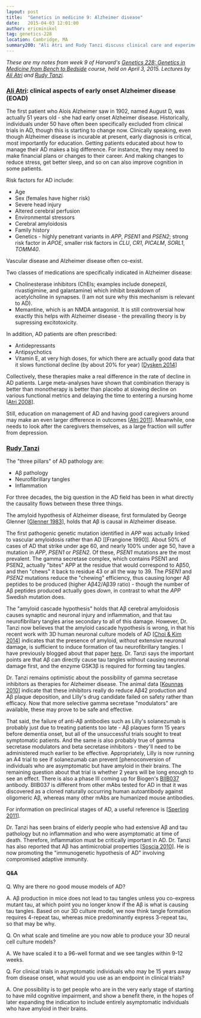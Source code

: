```yaml
---
layout: post
title:  "Genetics in medicine 9: Alzheimer disease"
date:   2015-04-03 12:01:00
author: ericminikel
tag: genetics-228
location: Cambridge, MA
summary200: "Ali Atri and Rudy Tanzi discuss clinical care and experimental therapeutics for Alzheimer disease."
---
```


*These are my notes from week 9 of Harvard's [Genetics 228: Genetics in Medicine from Bench to Bedside](http://www2.massgeneral.org/bbs/gen228/gen228_syllabus_material.asp) course, held on April 3, 2015. Lectures by [Ali Atri](http://www.massgeneral.org/neurology/researcher_profiles/atri_ali.aspx) and [Rudy Tanzi](http://dms.hms.harvard.edu/neuroscience/fac/tanzi.php).*

### [Ali Atri](http://www.massgeneral.org/neurology/researcher_profiles/atri_ali.aspx): clinical aspects of early onset Alzheimer disease (EOAD)

The first patient who Alois Alzheimer saw in 1902, named August D, was actually 51 years old - she had early onset Alzheimer disease. Historically, individuals under 50 have often been specifically excluded from clinical trials in AD, though this is starting to change now. Clinically speaking, even though Alzheimer disease is incurable at present, early diagnosis is critical, most importantly for education. Getting patients educated about how to manage their AD makes a big difference. For instance, they may need to make financial plans or changes to their career. And making changes to reduce stress, get better sleep, and so on can also improve cognition in some patients.

Risk factors for AD include:

+ Age
+ Sex (females have higher risk)
+ Severe head injury
+ Altered cerebral perfusion
+ Environmental stressors
+ Cerebral amyloidosis
+ Family history
+ Genetics - highly penetrant variants in *APP*, *PSEN1* and *PSEN2*; strong risk factor in *APOE*, smaller risk factors in *CLU*, *CR1*, *PICALM*, *SORL1*, *TOMM40*.

Vascular disease and Alzheimer disease often co-exist.

Two classes of medications are specifically indicated in Alzheimer disease:

+ Cholinesterase inhibitors (ChEls; examples include donepezil, rivastigimine, and galantamine) which inhibit breakdown of acetylcholine in synapses. (I am not sure why this mechanism is relevant to AD).
+ Memantine, which is an NMDA antagonist. It is still controversial how exactly this helps with Alzheimer disease - the prevailing theory is by supressing excitotoxicity.

In addition, AD patients are often prescribed:

+ Antidepressants
+ Antipsychotics
+ Vitamin E, at very high doses, for which there are actually good data that it slows functional decline (by about 20% for year) [[Dysken 2014]]

Collectively, these therapies make a real difference in the rate of decline in AD patients. Large meta-analyses have shown that combination therapy is better than monotherapy is better than placebo at slowing decline on various functional metrics and delaying the time to entering a nursing home [[Atri 2008]].

Still, education on management of AD and having good caregivers around may make an even larger difference in outcomes [[Atri 2011]]. Meanwhile, one needs to look after the caregivers themselves, as a large fraction will suffer from depression.

### [Rudy Tanzi](http://dms.hms.harvard.edu/neuroscience/fac/tanzi.php)

The "three pillars" of AD pathology are:

+ A&beta; pathology
+ Neurofibrillary tangles
+ Inflammation

For three decades, the big question in the AD field has been in what directly the causality flows between these three things.

The amyloid hypothesis of Alzheimer disease, first formulated by George Glenner [[Glenner 1983]], holds that A&beta; is causal in Alzheimer disease.

The first pathogenic genetic mutation identified in *APP* was actually linked to vascular amyloidosis rather than AD [[Frangione 1990]]. About 50% of cases of AD that strike under age 60, and nearly 100% under age 50, have a mutation in *APP*, *PSEN1* or *PSEN2*. Of these, *PSEN1* mutations are the most prevalent. The gamma secretase complex, which contains PSEN1 and PSEN2, actually "bites" APP at the residue that would correspond to A&beta;50, and then "chews" it back to residue 43 or all the way to 39. The *PSEN1* and *PSEN2* mutations reduce the "chewing" efficiency, thus causing longer A&beta; peptides to be produced (higher A&beta;42/A&beta;39 ratio) - though the number of A&beta; peptides produced actually goes *down*, in contrast to what the *APP* Swedish mutation does.

The "amyloid cascade hypothesis" holds that A&beta; cerebral amyloidosis causes synaptic and neuronal injury and inflammation, and that tau neurofibrillary tangles arise secondary to all of this damage. However, Dr. Tanzi now believes that the amyloid cascade hypothesis is wrong, in that his recent work with 3D human neuronal culture models of AD [[Choi & Kim 2014]] indicates that the presence of amyloid, *without* extensive neuronal damage, is sufficient to induce formation of tau neurofibrillary tangles. I have previously blogged about that paper [here](/2014/11/17/neurodegeneration-seminar-3/). Dr. Tanzi says the important points are that A&beta; can directly cause tau tangles without causing neuronal damage first, and the enzyme GSK3&beta; is required for forming tau tangles.

Dr. Tanzi remains optimistic about the possibility of gamma secretase inhibitors as therapies for Alzheimer disease. The animal data [[Kounnas 2010]] indicate that these inhibitors really do reduce A&beta;42 production and A&beta; plaque deposition, and Lilly's drug candidate failed on safety rather than efficacy. Now that more selective gamma secretase "modulators" are available, these may prove to be safe and effective.

That said, the failure of anti-A&beta; antibodies such as Lilly's solanezumab is probably just due to treating patients too late - A&beta; plaques form 15 years before dementia onset, but all of the unsuccessful trials sought to treat symptomatic patients. And the same is also probably true of gamma secretase modulators and beta secretase inhibitors - they'll need to be administered much earlier to be effective. Appropriately, Lilly is now running an A4 trial to see if solanezumab can prevent [phenoconversion of individuals who are asymptomatic but have amyloid in their brains. The remaining question about that trial is whether 2 years will be long enough to see an effect. There is also a phase III coming up for Biogen's [BIIB037](http://www.nia.nih.gov/alzheimers/clinical-trials/biib037-prodromal-or-mild-alzheimers-disease) antibody. BIIB037 is different from other mAbs tested for AD in that it was discovered as a cloned naturally occurring human autoantibody against oligomeric A&beta;, whereas many other mAbs are humanized mouse antibodies.

For information on preclinical stages of AD, a useful reference is [[Sperling 2011]].

Dr. Tanzi has seen brains of elderly people who had extensive A&beta; and tau pathology but no inflammation and who were asymptomatic at time of death. Therefore, inflammation must be critically important in AD. Dr. Tanzi has also reported that A&beta; has antimicrobial properties [[Soscia 2010]]. He is now promoting the "immunogenetic hypothesis of AD" involving compromised adaptive immunity.

#### Q&A

Q. Why are there no good mouse models of AD?

A. A&beta; production in mice does not lead to tau tangles unless you co-express mutant tau, at which point you no longer know if the A&beta; is what is causing tau tangles. Based on our 3D culture model, we now think tangle formation requires 4-repeat tau, whereas mice predominantly express 3-repeat tau, so that may be why. 

Q. On what scale and timeline are you now able to produce your 3D neural cell culture models?

A. We have scaled it to a 96-well format and we see tangles within 9-12 weeks.

Q. For clinical trials in asymptomatic individuals who may be 15 years away from disease onset, what would you use as an endpoint in clinical trials?

A. One possibility is to get people who are in the very early stage of starting to have mild cognitive impairment, and show a benefit there, in the hopes of later expanding the indication to include entirely asymptomatic individuals who have amyloid in their brains.



[Atri 2008]: http://www.ncbi.nlm.nih.gov/pubmed/18580597/ "Atri A, Shaughnessy LW, Locascio JJ, Growdon JH. Long-term course and effectiveness of combination therapy in Alzheimer disease. Alzheimer Dis Assoc Disord. 2008 Jul-Sep;22(3):209-21. doi: 10.1097/WAD.0b013e31816653bc. PubMed PMID: 18580597; PubMed Central PMCID: PMC2718545."

[Dysken 2014]: http://www.ncbi.nlm.nih.gov/pubmed/24381967 "Dysken MW, Sano M, Asthana S, Vertrees JE, Pallaki M, Llorente M, Love S, Schellenberg GD, McCarten JR, Malphurs J, Prieto S, Chen P, Loreck DJ, Trapp G, Bakshi RS, Mintzer JE, Heidebrink JL, Vidal-Cardona A, Arroyo LM, Cruz AR, Zachariah S, Kowall NW, Chopra MP, Craft S, Thielke S, Turvey CL, Woodman C, Monnell KA, Gordon K, Tomaska J, Segal Y, Peduzzi PN, Guarino PD. Effect of vitamin E and memantine on functional decline in Alzheimer disease: the TEAM-AD VA cooperative randomized trial. JAMA. 2014 Jan 1;311(1):33-44. doi: 10.1001/jama.2013.282834. Erratum in: JAMA. 2014 Mar 19;311(11):1161. PubMed PMID: 24381967; PubMed Central PMCID: PMC4109898."

[Atri 2011]: http://www.ncbi.nlm.nih.gov/pubmed/22214392 "Atri A. Effective pharmacological management of Alzheimer's disease. Am J Manag Care. 2011 Nov;17 Suppl 13:S346-55. Review. PubMed PMID: 22214392."

[Glenner 1983]: http://www.ncbi.nlm.nih.gov/pubmed/6687789 "Glenner GG. Alzheimer's disease. The commonest form of amyloidosis. Arch Pathol Lab Med. 1983 Jun;107(6):281-2. PubMed PMID: 6687789."

[Choi & Kim 2014]: http://www.ncbi.nlm.nih.gov/pubmed/25307057 "Choi SH, Kim YH, Hebisch M, Sliwinski C, Lee S, D'Avanzo C, Chen H, Hooli B, Asselin C, Muffat J, Klee JB, Zhang C, Wainger BJ, Peitz M, Kovacs DM, Woolf CJ,  Wagner SL, Tanzi RE, Kim DY. A three-dimensional human neural cell culture model  of Alzheimer's disease. Nature. 2014 Nov 13;515(7526):274-8. doi: 10.1038/nature13800. Epub 2014 Oct 12. PubMed PMID: 25307057; PubMed Central PMCID: PMC4366007."

[Kounnas 2010]: http://www.ncbi.nlm.nih.gov/pubmed/20826309 "Kounnas MZ, Danks AM, Cheng S, Tyree C, Ackerman E, Zhang X, Ahn K, Nguyen P,  Comer D, Mao L, Yu C, Pleynet D, Digregorio PJ, Velicelebi G, Stauderman KA, Comer WT, Mobley WC, Li YM, Sisodia SS, Tanzi RE, Wagner SL. Modulation of gamma-secretase reduces beta-amyloid deposition in a transgenic mouse model of Alzheimer's disease. Neuron. 2010 Sep 9;67(5):769-80. doi: 10.1016/j.neuron.2010.08.018. PubMed PMID: 20826309; PubMed Central PMCID: PMC2947312."

[Sperling 2011]: http://www.ncbi.nlm.nih.gov/pubmed/21514248/ "Sperling RA, Aisen PS, Beckett LA, Bennett DA, Craft S, Fagan AM, Iwatsubo T,  Jack CR Jr, Kaye J, Montine TJ, Park DC, Reiman EM, Rowe CC, Siemers E, Stern Y,  Yaffe K, Carrillo MC, Thies B, Morrison-Bogorad M, Wagster MV, Phelps CH. Toward  defining the preclinical stages of Alzheimer's disease: recommendations from the  National Institute on Aging-Alzheimer's Association workgroups on diagnostic guidelines for Alzheimer's disease. Alzheimers Dement. 2011 May;7(3):280-92. doi: 10.1016/j.jalz.2011.03.003. Epub 2011 Apr 21. PubMed PMID: 21514248; PubMed Central PMCID: PMC3220946."

[Soscia 2010]: http://www.ncbi.nlm.nih.gov/pubmed/20209079 "Soscia SJ, Kirby JE, Washicosky KJ, Tucker SM, Ingelsson M, Hyman B, Burton MA, Goldstein LE, Duong S, Tanzi RE, Moir RD. The Alzheimer's disease-associated  amyloid beta-protein is an antimicrobial peptide. PLoS One. 2010 Mar 3;5(3):e9505. doi: 10.1371/journal.pone.0009505. PubMed PMID: 20209079; PubMed Central PMCID: PMC2831066."



